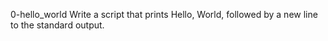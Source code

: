 0-hello_world
	Write a script that prints Hello, World, followed by a new line to the standard output.
